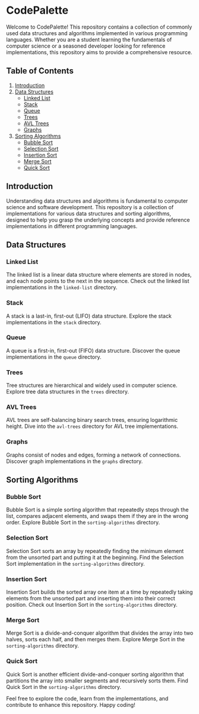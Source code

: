 # CodePalette

Welcome to CodePalette! This repository contains a collection of commonly used data structures and algorithms implemented in various programming languages. Whether you are a student learning the fundamentals of computer science or a seasoned developer looking for reference implementations, this repository aims to provide a comprehensive resource.

## Table of Contents

1. [Introduction](#introduction)
2. [Data Structures](#data-structures)
    - [Linked List](#linked-list)
    - [Stack](#stack)
    - [Queue](#queue)
    - [Trees](#trees)
    - [AVL Trees](#avl-trees)
    - [Graphs](#graphs)
3. [Sorting Algorithms](#sorting-algorithms)
    - [Bubble Sort](#bubble-sort)
    - [Selection Sort](#selection-sort)
    - [Insertion Sort](#insertion-sort)
    - [Merge Sort](#merge-sort)
    - [Quick Sort](#quick-sort)

## Introduction

Understanding data structures and algorithms is fundamental to computer science and software development. This repository is a collection of implementations for various data structures and sorting algorithms, designed to help you grasp the underlying concepts and provide reference implementations in different programming languages.

## Data Structures

### Linked List

The linked list is a linear data structure where elements are stored in nodes, and each node points to the next in the sequence. Check out the linked list implementations in the `linked-list` directory.

### Stack

A stack is a last-in, first-out (LIFO) data structure. Explore the stack implementations in the `stack` directory.

### Queue

A queue is a first-in, first-out (FIFO) data structure. Discover the queue implementations in the `queue` directory.

### Trees

Tree structures are hierarchical and widely used in computer science. Explore tree data structures in the `trees` directory.

### AVL Trees

AVL trees are self-balancing binary search trees, ensuring logarithmic height. Dive into the `avl-trees` directory for AVL tree implementations.

### Graphs

Graphs consist of nodes and edges, forming a network of connections. Discover graph implementations in the `graphs` directory.

## Sorting Algorithms

### Bubble Sort

Bubble Sort is a simple sorting algorithm that repeatedly steps through the list, compares adjacent elements, and swaps them if they are in the wrong order. Explore Bubble Sort in the `sorting-algorithms` directory.

### Selection Sort

Selection Sort sorts an array by repeatedly finding the minimum element from the unsorted part and putting it at the beginning. Find the Selection Sort implementation in the `sorting-algorithms` directory.

### Insertion Sort

Insertion Sort builds the sorted array one item at a time by repeatedly taking elements from the unsorted part and inserting them into their correct position. Check out Insertion Sort in the `sorting-algorithms` directory.

### Merge Sort

Merge Sort is a divide-and-conquer algorithm that divides the array into two halves, sorts each half, and then merges them. Explore Merge Sort in the `sorting-algorithms` directory.

### Quick Sort

Quick Sort is another efficient divide-and-conquer sorting algorithm that partitions the array into smaller segments and recursively sorts them. Find Quick Sort in the `sorting-algorithms` directory.

Feel free to explore the code, learn from the implementations, and contribute to enhance this repository. Happy coding!